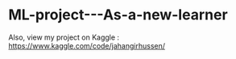# ML-project---As-a-new-learner
Also, view my project on Kaggle :  https://www.kaggle.com/code/jahangirhussen/
